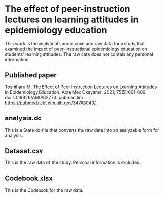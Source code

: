 # The effect of peer-instruction lectures on learning attitudes in epidemiology education
This work is the analytical source code and raw data for a study that examined the impact of peer-instructional epidemiology education on students' learning attitudes. The raw data does not contain any personal information.
## Published paper
Toshiharu M. The Effect of Peer Instruction Lectures on Learning Attitudes in Epidemiology Education. Acta Med Okayama. 2021; 75(5):601-609. doi:10.18926/AMO/62773.
pubmed link : https://pubmed.ncbi.nlm.nih.gov/34703043/
## analysis.do 
This is a Stata do-file that converts the raw data into an analyzable form for analysis.
## Dataset.csv
This is the raw data of the study. Personal information is excluded.
## Codebook.xlsx
This is the Codebook for the raw data.
